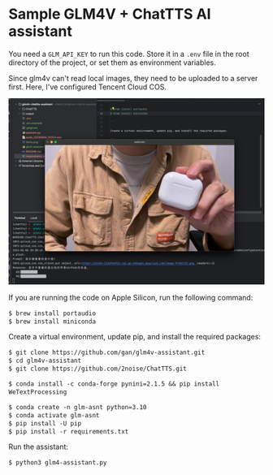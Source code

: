 # Sample GLM4V + ChatTTS AI assistant

You need a `GLM_API_KEY` to run this code. Store it in a `.env` file in the root directory of the project, or set them as environment variables.

Since glm4v can't read local images, they need to be uploaded to a server first. Here, I've configured Tencent Cloud COS.

![demo.png](demo.png)


If you are running the code on Apple Silicon, run the following command:

```
$ brew install portaudio
$ brew install miniconda

```

Create a virtual environment, update pip, and install the required packages:

```
$ git clone https://github.com/gan/glm4v-assistant.git
$ cd glm4v-assistant
$ git clone https://github.com/2noise/ChatTTS.git
```


```
$ conda install -c conda-forge pynini=2.1.5 && pip install WeTextProcessing
```

```
$ conda create -n glm-asnt python=3.10
$ conda activate glm-asnt
$ pip install -U pip
$ pip install -r requirements.txt
```

Run the assistant:

```
$ python3 glm4-assistant.py
```
